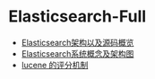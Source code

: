 # Elasticsearch-Full

-  [Elasticsearch架构以及源码概览](https://github.com/felayman/elasticsearch-full/blob/master/%E6%94%B6%E8%97%8F%E5%A5%BD%E6%96%87/Elasticsearch%20%E6%9E%B6%E6%9E%84%E4%BB%A5%E5%8F%8A%E6%BA%90%E7%A0%81%E6%A6%82%E8%A7%88.md)
- [Elasticsearch系统概念及架构图](https://github.com/felayman/elasticsearch-full/blob/master/%E6%94%B6%E8%97%8F%E5%A5%BD%E6%96%87/Elasticsearch%E7%B3%BB%E7%BB%9F%E6%A6%82%E5%BF%B5%E5%8F%8A%E6%9E%B6%E6%9E%84%E5%9B%BE.md)
- [lucene 的评分机制](https://github.com/felayman/elasticsearch-full/blob/master/收藏好文/Lucene%20的评分机制.md)